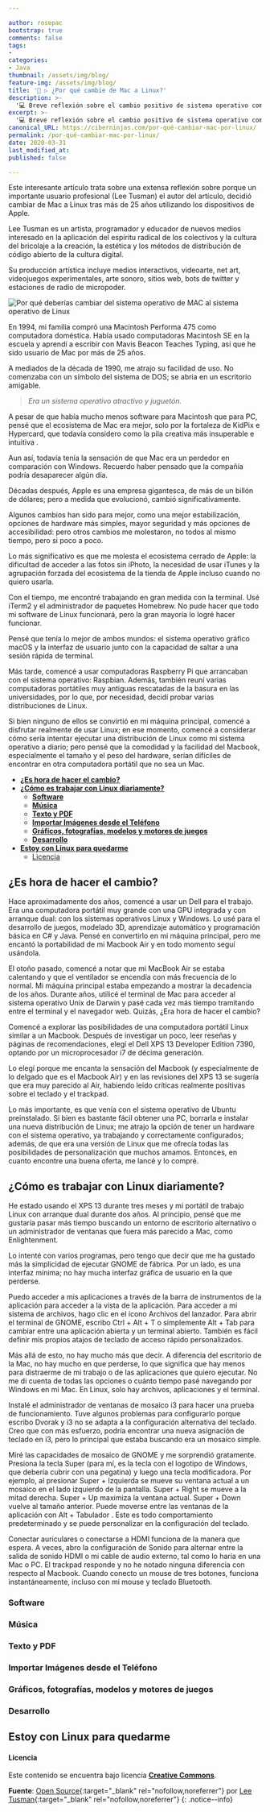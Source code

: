 ```yaml
---

author: rosepac
bootstrap: true
comments: false
tags:
- 
categories:
- Java
thumbnail: /assets/img/blog/
feature-img: /assets/img/blog/
title: '🥇 ▷ ¿Por qué cambie de Mac a Linux?'
description: >-
  '💻 Breve reflexión sobre el cambio positivo de sistema operativo como iOS hacia Linux'
excerpt: >-
  '💻 Breve reflexión sobre el cambio positivo de sistema operativo como iOS hacia Linux'
canonical_URL: https://ciberninjas.com/por-qué-cambiar-mac-por-linux/
permalink: /por-qué-cambiar-mac-por-linux/
date: 2020-03-31
last_modified_at: 
published: false

---
```


Este interesante artículo trata sobre una extensa reflexión sobre porque un importante usuario profesional (Lee Tusman) el autor del artículo, decidió cambiar de Mac a Linux tras más de 25 años utilizando los dispositivos de Apple.

Lee Tusman es un artista, programador y educador de nuevos medios interesado en la aplicación del espíritu radical de los colectivos y la cultura del bricolaje a la creación, la estética y los métodos de distribución de código abierto de la cultura digital.

Su producción artística incluye medios interactivos, videoarte, net art, videojuegos experimentales, arte sonoro, sitios web, bots de twitter y estaciones de radio de micropoder.

![Por qué deberías cambiar del sistema operativo de MAC al sistema operativo de Linux](/assets/img/blog/cambiar-mac-linux.webp "Por qué deberías cambiar del sistema operativo de MAC al sistema operativo de Linux")

En 1994, mi familia compró una Macintosh Performa 475 como computadora doméstica. Había usado computadoras Macintosh SE en la escuela y aprendí a escribir con Mavis Beacon Teaches Typing, así que he sido usuario de Mac por más de 25 años.

A mediados de la década de 1990, me atrajo su facilidad de uso. No comenzaba con un símbolo del sistema de DOS; se abria en un escritorio amigable.

> *Era un sistema operativo atractivo y juguetón.*

A pesar de que había mucho menos software para Macintosh que para PC, pensé que el ecosistema de Mac era mejor, solo por la fortaleza de KidPix e Hypercard, que todavía considero como la pila creativa más insuperable e intuitiva .

Aun así, todavía tenía la sensación de que Mac era un perdedor en comparación con Windows. Recuerdo haber pensado que la compañía podría desaparecer algún día.

Décadas después, Apple es una empresa gigantesca, de más de un billón de dólares; pero a medida que evolucionó, cambió significativamente.

Algunos cambios han sido para mejor, como una mejor estabilización, opciones de hardware más simples, mayor seguridad y más opciones de accesibilidad: pero otros cambios me molestaron, no todos al mismo tiempo, pero si poco a poco.

Lo más significativo es que me molesta el ecosistema cerrado de Apple: la dificultad de acceder a las fotos sin iPhoto, la necesidad de usar iTunes y la agrupación forzada del ecosistema de la tienda de Apple incluso cuando no quiero usarla.

Con el tiempo, me encontré trabajando en gran medida con la terminal. Usé iTerm2 y el administrador de paquetes Homebrew. No pude hacer que todo mi software de Linux funcionará, pero la gran mayoría lo logré hacer funcionar.

Pensé que tenía lo mejor de ambos mundos: el sistema operativo gráfico macOS y la interfaz de usuario junto con la capacidad de saltar a una sesión rápida de terminal.

Más tarde, comencé a usar computadoras Raspberry Pi que arrancaban con el sistema operativo: Raspbian. Además, también reuní varias computadoras portátiles muy antiguas rescatadas de la basura en las universidades, por lo que, por necesidad, decidí probar varias distribuciones de Linux.

Si bien ninguno de ellos se convirtió en mi máquina principal, comencé a disfrutar realmente de usar Linux; en ese momento, comencé a considerar cómo sería intentar ejecutar una distribución de Linux como mi sistema operativo a diario; pero pensé que la comodidad y la facilidad del Macbook, especialmente el tamaño y el peso del hardware, serían difíciles de encontrar en otra computadora portátil que no sea un Mac.

- [**¿Es hora de hacer el cambio?**](#es-hora-de-hacer-el-cambio)
- [**¿Cómo es trabajar con Linux diariamente?**](#cómo-es-trabajar-con-linux-diariamente)
  - [**Software**](#software)
  - [**Música**](#música)
  - [**Texto y PDF**](#texto-y-pdf)
  - [**Importar Imágenes desde el Teléfono**](#importar-imágenes-desde-el-teléfono)
  - [**Gráficos, fotografías, modelos y motores de juegos**](#gráficos-fotografías-modelos-y-motores-de-juegos)
  - [**Desarrollo**](#desarrollo)
- [**Estoy con Linux para quedarme**](#estoy-con-linux-para-quedarme)
    - [Licencia](#licencia)

## **¿Es hora de hacer el cambio?**

Hace aproximadamente dos años, comencé a usar un Dell para el trabajo. Era una computadora portátil muy grande con una GPU integrada y con arranque dual: con los sistemas operativos Linux y Windows. Lo usé para el desarrollo de juegos, modelado 3D, aprendizaje automático y programación básica en C# y Java. Pensé en convertirlo en mi máquina principal, pero me encantó la portabilidad de mi Macbook Air y en todo momento seguí usándola.

El otoño pasado, comencé a notar que mi MacBook Air se estaba calentando y que el ventilador se encendía con más frecuencia de lo normal. Mi máquina principal estaba empezando a mostrar la decadencia de los años. Durante años, utilicé el terminal de Mac para acceder al sistema operativo Unix de Darwin y pasé cada vez más tiempo tramitando entre el terminal y el navegador web. Quizás, ¿Era hora de hacer el cambio?

Comencé a explorar las posibilidades de una computadora portátil Linux similar a un Macbook. Después de investigar un poco, leer reseñas y páginas de recomendaciones, elegí el Dell XPS 13 Developer Edition 7390, optando por un microprocesador i7 de décima generación.

Lo elegí porque me encanta la sensación del Macbook (y especialmente de lo delgado que es el Macbook Air) y en las revisiones del XPS 13 se sugería que era muy parecido al Air, habiendo leído críticas realmente positivas sobre el teclado y el trackpad.

Lo más importante, es que venía con el sistema operativo de Ubuntu preinstalado. Si bien es bastante fácil obtener una PC, borrarla e instalar una nueva distribución de Linux; me atrajo la opción de tener un hardware con el sistema operativo, ya trabajando y correctamente configurados; además, de que era una versión de Linux que me ofrecía todas las posibilidades de personalización que muchos amamos. Entonces, en cuanto encontre una buena oferta, me lancé y lo compré.

## **¿Cómo es trabajar con Linux diariamente?**

He estado usando el XPS 13 durante tres meses y mi portátil de trabajo Linux con arranque dual durante dos años. Al principio, pensé que me gustaría pasar más tiempo buscando un entorno de escritorio alternativo o un administrador de ventanas que fuera más parecido a Mac, como Enlightenment.

Lo intenté con varios programas, pero tengo que decir que me ha gustado más la simplicidad de ejecutar GNOME de fábrica. Por un lado, es una interfaz mínima; no hay mucha interfaz gráfica de usuario en la que perderse.

Puedo acceder a mis aplicaciones a través de la barra de instrumentos de la aplicación para acceder a la vista de la aplicación. Para acceder a mi sistema de archivos, hago clic en el ícono Archivos del lanzador. Para abrir el terminal de GNOME, escribo Ctrl + Alt + T o simplemente Alt + Tab para cambiar entre una aplicación abierta y un terminal abierto. También es fácil definir mis propios atajos de teclado de acceso rápido personalizados.

Más allá de esto, no hay mucho más que decir. A diferencia del escritorio de la Mac, no hay mucho en que perderse, lo que significa que hay menos para distraerme de mi trabajo o de las aplicaciones que quiero ejecutar. No me di cuenta de todas las opciones o cuánto tiempo pasé navegando por Windows en mi Mac. En Linux, solo hay archivos, aplicaciones y el terminal.

Instalé el administrador de ventanas de mosaico i3 para hacer una prueba de funcionamiento. Tuve algunos problemas para configurarlo porque escribo Dvorak y i3 no se adapta a la configuración alternativa del teclado. Creo que con más esfuerzo, podría encontrar una nueva asignación de teclado en i3, pero lo principal que estaba buscando era un mosaico simple.

Miré las capacidades de mosaico de GNOME y me sorprendió gratamente. Presiona la tecla Super (para mí, es la tecla con el logotipo de Windows, que debería cubrir con una pegatina) y luego una tecla modificadora. Por ejemplo, al presionar Super + Izquierda se mueve su ventana actual a un mosaico en el lado izquierdo de la pantalla. Super + Right se mueve a la mitad derecha. Super + Up maximiza la ventana actual. Super + Down vuelve al tamaño anterior. Puede moverse entre las ventanas de la aplicación con Alt + Tabulador . Este es todo comportamiento predeterminado y se puede personalizar en la configuración del teclado.

Conectar auriculares o conectarse a HDMI funciona de la manera que espera. A veces, abro la configuración de Sonido para alternar entre la salida de sonido HDMI o mi cable de audio externo, tal como lo haría en una Mac o PC. El trackpad responde y no he notado ninguna diferencia con respecto al Macbook. Cuando conecto un mouse de tres botones, funciona instantáneamente, incluso con mi mouse y teclado Bluetooth.

### **Software**

<!-- contenido -->

### **Música**

<!-- contenido -->

### **Texto y PDF**

<!-- contenido -->

### **Importar Imágenes desde el Teléfono**

<!-- contenido -->

### **Gráficos, fotografías, modelos y motores de juegos**

<!-- contenido -->

### **Desarrollo**

<!-- contenido -->

## **Estoy con Linux para quedarme**

#### Licencia

Este contenido se encuentra bajo licencia **[Creative Commons](https://creativecommons.org/licenses/ "Licencia Licencia de Creative Commons")**.

**Fuente**: [Open Source](https://opensource.com/article/20/3/mac-linux "Por qué cambie de Mac a Linux por Lee Tusman"){:target="_blank" rel="nofollow,noreferrer"} por [Lee Tusman](https://twitter.com/2sman2sman){:target="_blank" rel="nofollow,noreferrer"}
{: .notice--info}
